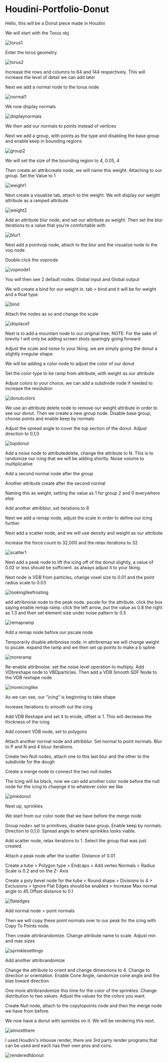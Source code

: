 # Houdini-Portfolio-Donut

Hello, this will be a Donut piece made in Houdini

We will start with the Torus obj 

![torus1](https://user-images.githubusercontent.com/103074186/163476330-cd17f871-3fff-47ee-83ad-86a4d17646e5.PNG)

Enter the torus geometry

![torus2](https://user-images.githubusercontent.com/103074186/163476716-df755dc0-2ada-4df2-8fcb-73dfc5bcb4e9.PNG)

Increase the rows and columns to 64 and 144 respectively. This will increase the level of detail we can add later

Next we add a normal node to the torus node

![normal1](https://user-images.githubusercontent.com/103074186/163477501-612a18c3-5ce5-49b1-aa09-8e1d1a5df58b.PNG)

We now display normals 

![displaynormals](https://user-images.githubusercontent.com/103074186/163478025-b84e3d64-5d2f-4550-bb12-ef735ae06860.PNG)

We then add our normals to points instead of vertices

Next we add a group, with points as the type and disabling the base group and enable keep in bounding regions

![group2](https://user-images.githubusercontent.com/103074186/163479427-24e51115-b09c-4c7d-a28b-c5cafd4d5c52.PNG)

We will set the size of the bounding region to 4, 0.05, 4

Then create an attribcreate node, we will name this weight. Attaching to our group. Set the Value to 1

![weight1](https://user-images.githubusercontent.com/103074186/163480101-893449a5-87ba-487d-8976-98c140adab64.PNG)

Next create a visualize tab, attach to the weight. We will display our weight attribute as a ramped attribute. 

![weight2](https://user-images.githubusercontent.com/103074186/163480875-f3f3f588-045a-480e-895f-6eba867d316e.PNG)

Add an attribute blur node, and set our attribute as weight. Then set the blur iterations to a value that you're comfortable with

![blur1](https://user-images.githubusercontent.com/103074186/163481462-01882f06-f9e3-434b-b58d-76518c731cad.PNG)

Next add a pointvop node, attach to the blur and the visualize node to the vop node

Double click the vopnode

![vopnode1](https://user-images.githubusercontent.com/103074186/163481896-ae479ce0-68ad-44fe-bd94-80fb3a11888e.PNG)

You will then see 2 default nodes. Global input and Global output

We will create a bind for our weight in. tab > bind and it will be for weight and a float type. 

![bind](https://user-images.githubusercontent.com/103074186/163490824-00b1198f-9aca-4e54-82c9-d459fbe0127e.PNG)

Attach the nodes as so and change the scale 

![displace1](https://user-images.githubusercontent.com/103074186/163491205-5191d987-efad-4aaf-9cdb-6cb0ffbf7519.PNG)

Next is to add a mountain node to our original tree, NOTE: For the sake of brevity I will only be adding screen shots sparingly going forward.

Adjust the scale and noise to your liking. we are simply giving the donut a slightly irregular shape. 

We will be adding a color node to adjust the color of our donut

Set the color type to be ramp from attribute, with weight as our attribute

Adjust colors to your choice, we can add a subdivide node if needed to increase the resolution

![donutcolors](https://user-images.githubusercontent.com/103074186/163500676-5ca17789-748b-4ea5-a695-fbfa8053d771.PNG)

We use an attribute delete node to remove our weight attribute in order to see our donut. Then we create a new group node. Disable base group, choose points and enable keep by normals

Adjust the spread angle to cover the top section of the donut. Adjust direction to 0,1,0

![topdonut](https://user-images.githubusercontent.com/103074186/163502399-c8d05d3f-9329-4232-a2cf-ba92adf20b64.PNG)

Add a noise node to attributedelete, change the attribute to N. This is to randomize our icing that we will be adding shortly. Noise volume to multiplicative 

Add a second normal node after the group

Another attribute create after the second normal

Naming this as weight, setting the value as 1 for group 2 and 0 everywhere else

Add another attribblur, set iterations to 8

Next we add a remap node, adjust the scale in order to define our icing further

Next add a scatter node, and we will use density and weight as our attribute

Increase the force count to 32,000 and the relax iterations to 32

![scatter1](https://user-images.githubusercontent.com/103074186/163520075-3316c99e-78e6-4ea7-9296-7c2a6f632b69.PNG)

Next add a peak node to lift the icing off of the donut slightly, a value of 0.02 or less should be sufficient. as always adjust it to your liking. 

Next node is VDB from particles, change voxel size to 0.01 and the point radius scale to 0.03

![lookinglikefrosting](https://user-images.githubusercontent.com/103074186/163521320-02dc7e19-8dcc-41fb-a52b-20bcfaa8a083.PNG)

add attribnoise node to the peak node. pscale for the attribute. click the box saying enable remap ramp. click the left arrow, put the value as 0.8 the right as 1.3 and then set element size under noise pattern to 0.5   

![remapramp](https://user-images.githubusercontent.com/103074186/163523285-c9cac686-2c91-4a6a-8ddb-6c82af432e97.PNG)

Add a remap node before our pscale node

Temporarily disable attribnoise node. in attribremap we will change weight to pscale. expand the ramp and we then set up points to make a b spline

![moreramp](https://user-images.githubusercontent.com/103074186/163523835-deb76018-a0db-44ec-8164-7b2385bcdff9.PNG)

Re-enable attribnoise. set the noise level operation to multiply. Add VDbreshape node to VBDparticles. Then add a VDB Smooth SDF Node to the VDB reshape node

![moreicinglike](https://user-images.githubusercontent.com/103074186/163524372-363fbbd8-1835-4e75-8aaa-18c8797292bd.PNG)

As we can see, our "icing" is beginning to take shape

Increase Iterations to smooth out the icing

Add VDB Reshape and set it to erode, offset is 1. This will decrease the thickness of the icing

Add convert VDB node, set to polygons

Attach another normal node and attribblur. Set normal to point normals. Blur to P and N and 4 bluur iterations. 

Create two Null nodes, attach one to this last blur and the other to the subdivide for the dough

Create a merge node to connect the two null nodes 

The Icing will be black, now we can add another color node before the null node for the icing to chaqnge it to whatever color we like

![pinkdonut](https://user-images.githubusercontent.com/103074186/163530321-1a671b1f-824f-4b32-b89b-60140df6e741.PNG)

Next up, sprinkles

We start from our color node that we have before the merge node

Group node> set to primitives, disable base group. Enable keep by normals. Direction to 0,1,0. Spread angle to where sprinkles looks viable. 

Add scatter node, relax iterations to 1. Select the group that was just created. 

Attach a peak node after the scatter. Distance of 0.01

Create a tube > Polygon type > Endcaps > Add vertex Normals >  Radius Scale is 0.2 and on the Z- Axis

Create a poly bevel node for the tube > Round shape > Divisions to 4 > Exclusions > Ignore Flat Edges should be enabled > Increase Max normal angle to 45
Offset distance to 0.1

![flatedges](https://user-images.githubusercontent.com/103074186/163540991-062f3a0b-2515-4e5f-9cf1-966cfdf46cb8.PNG)

Add normal node > point normals

Then we will copy these point normals over to our peak for the icing with Copy To Points node.

Then create attribrandomize. Change attribute name to scale. Adjust min and max sizes

![sprinklesettings](https://user-images.githubusercontent.com/103074186/163542166-ca38ba8d-9ec7-438c-8f81-c39284feb623.PNG)

Add another attribrandomize 

Change the attribute to orient and change dimesnions to 4. Change to direction or orientation. Enable Cone Angle, randomize cone angle and the bias toward direction.

One more attribrandomize this time for the color of the sprinkles. Change distribution to two values. Adjust the values for the colors you want.

Create Null node, attach to the copytopoints node and then the merge node we have from before. 

We now have a donut with sprinkles on it. We will be rendering this next.


![almostthere](https://user-images.githubusercontent.com/103074186/163543683-78d25da4-f09b-4e33-94fb-9e0cca6b7998.PNG)


I used Houdini's inhouse render, there are 3rd party render programs that can be used and each has their own pros and cons.


![renderedfdoniut](https://user-images.githubusercontent.com/103074186/163634851-63f44eaf-92ab-488c-bc83-64157097cfa8.PNG)












